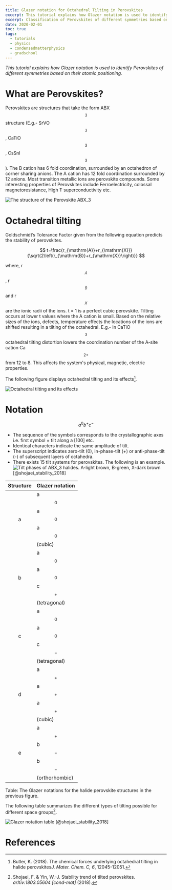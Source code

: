 ```yaml
---
title: Glazer notation for Octahedral Tilting in Perovskites
excerpt: This tutorial explains how Glazer notation is used to identify Perovskites of different symmetries based on their atomic positioning.
excerpt: Classification of Perovskites of different symmetries based on their atomic positioning.
date: 2020-02-01
toc: true
tags:
  - tutorials
  - physics
  - condensedmatterphysics
  - gradschool
---
```


*This tutorial explains how Glazer notation is used to identify Perovskites of different symmetries based on their atomic positioning.*

# What are Perovskites?

Perovskites are structures that take the form ABX$$_3$$ structure (E.g.- SrVO$$_3$$, CaTiO$$_3$$, CsSnI$$_3$$). The B cation has 6 fold coordination, surrounded by an octahedron of corner sharing anions. The A cation has 12 fold coordination surrounded by 12 anions. Most transition metallic ions are perovskite compounds. Some interesting properties of Perovskites include Ferroelectricity, colossal magnetoresistance, High T superconductivity etc.



![The structure of the Perovskite ABX$_3$](/images/Glazer-Notation/c8na00416a-f3_hi-res.png)



# Octahedral tilting

Goldschmidt’s Tolerance Factor given from the following equation predicts the stability of perovskites.

$$
t=\frac{r_{\mathrm{A}}+r_{\mathrm{X}}}{\sqrt{2\left(r_{\mathrm{B}}+r_{\mathrm{X}}\right)}}
$$


where, r$$_A$$, r$$_B$$ and r$$_X$$ are the ionic radii of the ions. t = 1 is a perfect cubic perovskite. Tilting occurs at lower t values where the A cation is small. Based on the relative sizes of the ions, defects, temperature effects the locations of the ions are shifted resulting in a tilting of the octahedral. E.g.- In CaTiO$$_3$$ octahedral tilting distortion lowers the coordination number of the A-site cation Ca$$^{2+}$$ from 12 to 8. This affects the system's physical, magnetic, electric properties.

The following figure displays octahedral tilting and its effects[^1].

![Octahedral tilting and its effects](/images/Glazer-Notation/c8tc02976h-f10_hi-res.png)



# Notation

$$
a^0b^+c^-
$$

- The sequence of the symbols corresponds to the crystallographic axes i.e. first symbol = tilt along a [100] etc.
- Identical characters indicate the same amplitude of tilt.
- The superscript indicates zero-tilt (0), in-phase-tilt (+) or anti-phase-tilt (-) of subsequent layers of octahedra.
- There exists 15 tilt systems for perovskites. The following is an example.![Tilt phases of AB$X_3$ halides. A-light brown, B-green, X-dark brown [@shojaei_stability_2018]](/images/Glazer-Notation/image-20200203144305076.png)

| Structure | Glazer notation                |
| :-------: | :----------------------------- |
|     a     | a$$^0$$a$$^0$$a$$^0$$ (cubic)        |
|     b     | a$$^0$$a$$^0$$c$$^+$$ (tetragonal)   |
|     c     | a$$^0$$a$$^0$$c$$^-$$ (tetragonal)   |
|     d     | a$$^+$$a$$^+$$a$$^+$$ (cubic)      |
|     e     | a$$^+$$b$$^-$$b$$^-$$ (orthorhombic) |

Table: The Glazer notations for the halide perovskite structures in the previous figure.

The following table summarizes the different types of tilting possible for different space groups[^2].

![Glazer notation table [@shojaei_stability_2018]](/images/Glazer-Notation/image-20200203140523807.png)

# References

[^1]: Butler, K. (2018). The chemical forces underlying octahedral tilting in halide perovskites*J. Mater. Chem. C, 6*, 12045-12051.
[^2]: Shojaei, F. & Yin, W.-J. Stability trend of tilted perovskites. *arXiv:1803.05604 [cond-mat]* (2018).
